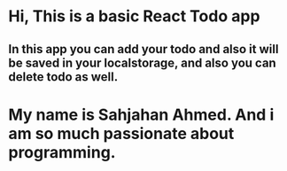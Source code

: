 # Hi, This is a basic React Todo app

## In this app you can add your todo and also it will be saved in your localstorage, and also you can delete todo as well.

# My name is Sahjahan Ahmed. And i am so much passionate about programming.
